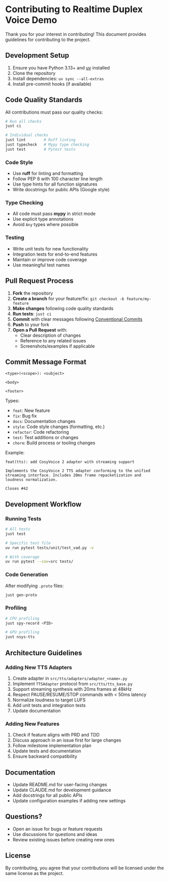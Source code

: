 # Contributing to Realtime Duplex Voice Demo

Thank you for your interest in contributing! This document provides guidelines for contributing to the project.

## Development Setup

1. Ensure you have Python 3.13+ and [uv](https://github.com/astral-sh/uv) installed
2. Clone the repository
3. Install dependencies: `uv sync --all-extras`
4. Install pre-commit hooks (if available)

## Code Quality Standards

All contributions must pass our quality checks:

```bash
# Run all checks
just ci

# Individual checks
just lint        # Ruff linting
just typecheck   # Mypy type checking
just test        # Pytest tests
```

### Code Style

- Use **ruff** for linting and formatting
- Follow PEP 8 with 100 character line length
- Use type hints for all function signatures
- Write docstrings for public APIs (Google style)

### Type Checking

- All code must pass **mypy** in strict mode
- Use explicit type annotations
- Avoid `Any` types where possible

### Testing

- Write unit tests for new functionality
- Integration tests for end-to-end features
- Maintain or improve code coverage
- Use meaningful test names

## Pull Request Process

1. **Fork** the repository
2. **Create a branch** for your feature/fix: `git checkout -b feature/my-feature`
3. **Make changes** following code quality standards
4. **Run tests**: `just ci`
5. **Commit** with clear messages following [Conventional Commits](https://www.conventionalcommits.org/)
6. **Push** to your fork
7. **Open a Pull Request** with:
   - Clear description of changes
   - Reference to any related issues
   - Screenshots/examples if applicable

## Commit Message Format

```
<type>(<scope>): <subject>

<body>

<footer>
```

Types:
- `feat`: New feature
- `fix`: Bug fix
- `docs`: Documentation changes
- `style`: Code style changes (formatting, etc.)
- `refactor`: Code refactoring
- `test`: Test additions or changes
- `chore`: Build process or tooling changes

Example:
```
feat(tts): add CosyVoice 2 adapter with streaming support

Implements the CosyVoice 2 TTS adapter conforming to the unified
streaming interface. Includes 20ms frame repacketization and
loudness normalization.

Closes #42
```

## Development Workflow

### Running Tests

```bash
# All tests
just test

# Specific test file
uv run pytest tests/unit/test_vad.py -v

# With coverage
uv run pytest --cov=src tests/
```

### Code Generation

After modifying `.proto` files:
```bash
just gen-proto
```

### Profiling

```bash
# CPU profiling
just spy-record <PID>

# GPU profiling
just nsys-tts
```

## Architecture Guidelines

### Adding New TTS Adapters

1. Create adapter in `src/tts/adapters/adapter_<name>.py`
2. Implement `TTSAdapter` protocol from `src/tts/tts_base.py`
3. Support streaming synthesis with 20ms frames at 48kHz
4. Respect PAUSE/RESUME/STOP commands with < 50ms latency
5. Normalize loudness to target LUFS
6. Add unit tests and integration tests
7. Update documentation

### Adding New Features

1. Check if feature aligns with PRD and TDD
2. Discuss approach in an issue first for large changes
3. Follow milestone implementation plan
4. Update tests and documentation
5. Ensure backward compatibility

## Documentation

- Update README.md for user-facing changes
- Update CLAUDE.md for development guidance
- Add docstrings for all public APIs
- Update configuration examples if adding new settings

## Questions?

- Open an issue for bugs or feature requests
- Use discussions for questions and ideas
- Review existing issues before creating new ones

## License

By contributing, you agree that your contributions will be licensed under the same license as the project.
